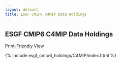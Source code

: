 ```yaml
---
layout: default
title: ESGF CMIP6 C4MIP Data Holdings
---
```


## ESGF CMIP6 C4MIP Data Holdings

[Print-Friendly View](print_view.html)

{% include esgf_cmip6_holdings/C4MIP/index.html %}
